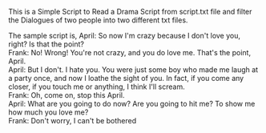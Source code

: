 This is a Simple Script to Read a Drama Script from script.txt file and filter the Dialogues of two people into two different txt files.

The sample script is,
April: So now I'm crazy because I don't love you, right? Is that the point?</br>
Frank: No! Wrong! You're not crazy, and you do love me. That's the point, April.</br>
April: But I don't. I hate you. You were just some boy who made me laugh at a party once, and now I loathe the sight of you. In fact, if you come any closer, if you touch me or anything, I think I'll scream.</br>
Frank: Oh, come on, stop this April.</br>
April: What are you going to do now? Are you going to hit me? To show me how much you love me?</br>
Frank: Don't worry, I can't be bothered</br>

